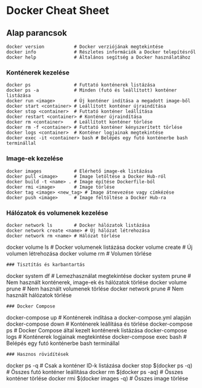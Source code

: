 # Docker Cheat Sheet

## Alap parancsok
```
docker version           # Docker verziójának megtekintése
docker info              # Részletes információk a Docker telepítésről
docker help              # Általános segítség a Docker használatához
```
### Konténerek kezelése
```
docker ps                # Futtató konténerek listázása
docker ps -a             # Minden (futó és leállított) konténer listázása
docker run <image>       # Új konténer indítása a megadott image-ből
docker start <container> # Leállított konténer újraindítása
docker stop <container>  # Futtató konténer leállítása
docker restart <container> # Konténer újraindítása
docker rm <container>    # Leállított konténer törlése
docker rm -f <container> # Futtató konténer kényszerített törlése
docker logs <container>  # Konténer logjainak megtekintése
docker exec -it <container> bash # Belépés egy futó konténerbe bash terminállal
```

### Image-ek kezelése
```
docker images            # Elérhető image-ek listázása
docker pull <image>      # Image letöltése a Docker Hub-ról
docker build -t <name> . # Image építése Dockerfile-ból
docker rmi <image>       # Image törlése
docker tag <image> <new_tag> # Image átnevezése vagy címkézése
docker push <image>      # Image feltöltése a Docker Hub-ra
```
### Hálózatok és volumenek kezelése
```
docker network ls        # Docker hálózatok listázása
docker network create <name> # Új hálózat létrehozása
docker network rm <name> # Hálózat törlése
```
docker volume ls         # Docker volumenek listázása
docker volume create <name> # Új volumen létrehozása
docker volume rm <name>  # Volumen törlése

```
### Tisztítás és karbantartás
```
docker system df         # Lemezhasználat megtekintése
docker system prune      # Nem használt konténerek, image-ek és hálózatok törlése
docker volume prune      # Nem használt volumenek törlése
docker network prune     # Nem használt hálózatok törlése
```
### Docker Compose
```
docker-compose up        # Konténerek indítása a docker-compose.yml alapján
docker-compose down      # Konténerek leállítása és törlése
docker-compose ps        # Docker Compose által kezelt konténerek listázása
docker-compose logs      # Konténerek logjainak megtekintése
docker-compose exec <service> bash # Belépés egy futó konténerbe bash terminállal
```
### Hasznos rövidítések
```
docker ps -q             # Csak a konténer ID-k listázása
docker stop $(docker ps -q) # Összes futó konténer leállítása
docker rm $(docker ps -aq) # Összes konténer törlése
docker rmi $(docker images -q) # Összes image törlése
```